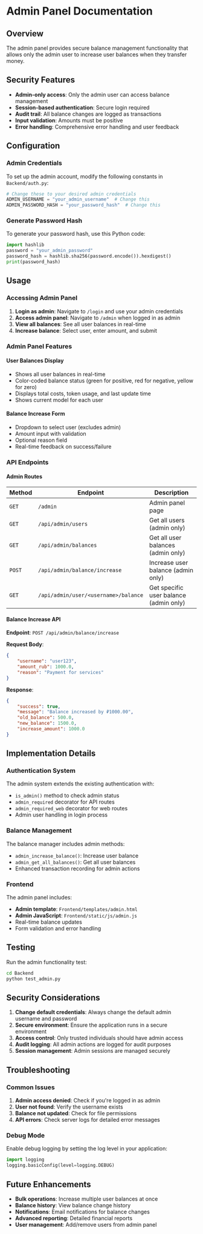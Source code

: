 # Admin Panel Documentation

## Overview

The admin panel provides secure balance management functionality that allows only the admin user to increase user balances when they transfer money.

## Security Features

- **Admin-only access**: Only the admin user can access balance management
- **Session-based authentication**: Secure login required
- **Audit trail**: All balance changes are logged as transactions
- **Input validation**: Amounts must be positive
- **Error handling**: Comprehensive error handling and user feedback

## Configuration

### Admin Credentials

To set up the admin account, modify the following constants in `Backend/auth.py`:

```python
# Change these to your desired admin credentials
ADMIN_USERNAME = "your_admin_username"  # Change this
ADMIN_PASSWORD_HASH = "your_password_hash"  # Change this
```

### Generate Password Hash

To generate your password hash, use this Python code:

```python
import hashlib
password = "your_admin_password"
password_hash = hashlib.sha256(password.encode()).hexdigest()
print(password_hash)
```

## Usage

### Accessing Admin Panel

1. **Login as admin**: Navigate to `/login` and use your admin credentials
2. **Access admin panel**: Navigate to `/admin` when logged in as admin
3. **View all balances**: See all user balances in real-time
4. **Increase balance**: Select user, enter amount, and submit

### Admin Panel Features

#### User Balances Display
- Shows all user balances in real-time
- Color-coded balance status (green for positive, red for negative, yellow for zero)
- Displays total costs, token usage, and last update time
- Shows current model for each user

#### Balance Increase Form
- Dropdown to select user (excludes admin)
- Amount input with validation
- Optional reason field
- Real-time feedback on success/failure

### API Endpoints

#### Admin Routes

| Method | Endpoint | Description |
|--------|----------|-------------|
| `GET` | `/admin` | Admin panel page |
| `GET` | `/api/admin/users` | Get all users (admin only) |
| `GET` | `/api/admin/balances` | Get all user balances (admin only) |
| `POST` | `/api/admin/balance/increase` | Increase user balance (admin only) |
| `GET` | `/api/admin/user/<username>/balance` | Get specific user balance (admin only) |

#### Balance Increase API

**Endpoint**: `POST /api/admin/balance/increase`

**Request Body**:
```json
{
    "username": "user123",
    "amount_rub": 1000.0,
    "reason": "Payment for services"
}
```

**Response**:
```json
{
    "success": true,
    "message": "Balance increased by ₽1000.00",
    "old_balance": 500.0,
    "new_balance": 1500.0,
    "increase_amount": 1000.0
}
```

## Implementation Details

### Authentication System

The admin system extends the existing authentication with:

- `is_admin()` method to check admin status
- `admin_required` decorator for API routes
- `admin_required_web` decorator for web routes
- Admin user handling in login process

### Balance Management

The balance manager includes admin methods:

- `admin_increase_balance()`: Increase user balance
- `admin_get_all_balances()`: Get all user balances
- Enhanced transaction recording for admin actions

### Frontend

The admin panel includes:

- **Admin template**: `Frontend/templates/admin.html`
- **Admin JavaScript**: `Frontend/static/js/admin.js`
- Real-time balance updates
- Form validation and error handling

## Testing

Run the admin functionality test:

```bash
cd Backend
python test_admin.py
```

## Security Considerations

1. **Change default credentials**: Always change the default admin username and password
2. **Secure environment**: Ensure the application runs in a secure environment
3. **Access control**: Only trusted individuals should have admin access
4. **Audit logging**: All admin actions are logged for audit purposes
5. **Session management**: Admin sessions are managed securely

## Troubleshooting

### Common Issues

1. **Admin access denied**: Check if you're logged in as admin
2. **User not found**: Verify the username exists
3. **Balance not updated**: Check for file permissions
4. **API errors**: Check server logs for detailed error messages

### Debug Mode

Enable debug logging by setting the log level in your application:

```python
import logging
logging.basicConfig(level=logging.DEBUG)
```

## Future Enhancements

- **Bulk operations**: Increase multiple user balances at once
- **Balance history**: View balance change history
- **Notifications**: Email notifications for balance changes
- **Advanced reporting**: Detailed financial reports
- **User management**: Add/remove users from admin panel 